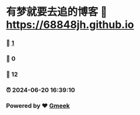 # 有梦就要去追的博客 :link: https://68848jh.github.io 
### :page_facing_up: [1](https://68848jh.github.io/tag.html) 
### :speech_balloon: 0 
### :hibiscus: 12 
### :alarm_clock: 2024-06-20 16:39:10 
### Powered by :heart: [Gmeek](https://github.com/Meekdai/Gmeek)
